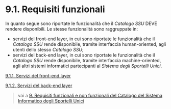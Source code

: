 # 9.1. Requisiti funzionali

In quanto segue sono riportate le funzionalità che il *Catalogo SSU* DEVE rendere disponibili. Le stesse funzionalità sono raggruppate in:
- servizi del front-end layer, in cui sono riportate le funzionalità che il *Catalogo SSU* rende disponibile, tramite interfaccia human-oriented, agli utenti dello stesso *Catalogo SSU*;
- servizi del back-end layer, in cui sono riportate le funzionalità che il *Catalogo SSU* rende disponibile, tramite interfaccia machine-oriented, agli altri sistemi informatici partecipanti al *Sistema degli Sportelli Unici*. 

[9.1.1. Servizi del front-end layer](09_01_01/09_01_01.md)

[9.1.2. Servizi del back-end layer](09_01_02/09_01_02.md)

> vai a [9. Requisiti funzionali e non funzionali del Catalogo del Sistema Informatico degli Sportelli Unici](../09.md)
